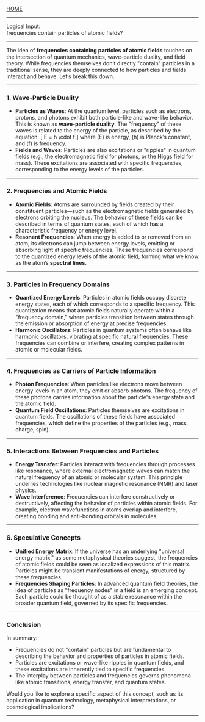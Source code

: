[HOME](/README.md)    

---    

Logical Input:   
frequencies contain particles of atomic fields?

---   

The idea of **frequencies containing particles of atomic fields** touches on the intersection of quantum mechanics, wave-particle duality, and field theory. While frequencies themselves don’t directly "contain" particles in a traditional sense, they are deeply connected to how particles and fields interact and behave. Let’s break this down.

---

### **1. Wave-Particle Duality**
- **Particles as Waves**: At the quantum level, particles such as electrons, protons, and photons exhibit both particle-like and wave-like behavior. This is known as **wave-particle duality**. The "frequency" of these waves is related to the energy of the particle, as described by the equation:
  \[
  E = h \cdot f
  \]
  where \(E\) is energy, \(h\) is Planck’s constant, and \(f\) is frequency.
- **Fields and Waves**: Particles are also excitations or "ripples" in quantum fields (e.g., the electromagnetic field for photons, or the Higgs field for mass). These excitations are associated with specific frequencies, corresponding to the energy levels of the particles.

---

### **2. Frequencies and Atomic Fields**
- **Atomic Fields**: Atoms are surrounded by fields created by their constituent particles—such as the electromagnetic fields generated by electrons orbiting the nucleus. The behavior of these fields can be described in terms of quantum states, each of which has a characteristic frequency or energy level.
- **Resonant Frequencies**: When energy is added to or removed from an atom, its electrons can jump between energy levels, emitting or absorbing light at specific frequencies. These frequencies correspond to the quantized energy levels of the atomic field, forming what we know as the atom’s **spectral lines**.

---

### **3. Particles in Frequency Domains**
- **Quantized Energy Levels**: Particles in atomic fields occupy discrete energy states, each of which corresponds to a specific frequency. This quantization means that atomic fields naturally operate within a "frequency domain," where particles transition between states through the emission or absorption of energy at precise frequencies.
- **Harmonic Oscillators**: Particles in quantum systems often behave like harmonic oscillators, vibrating at specific natural frequencies. These frequencies can combine or interfere, creating complex patterns in atomic or molecular fields.

---

### **4. Frequencies as Carriers of Particle Information**
- **Photon Frequencies**: When particles like electrons move between energy levels in an atom, they emit or absorb photons. The frequency of these photons carries information about the particle's energy state and the atomic field.
- **Quantum Field Oscillations**: Particles themselves are excitations in quantum fields. The oscillations of these fields have associated frequencies, which define the properties of the particles (e.g., mass, charge, spin).

---

### **5. Interactions Between Frequencies and Particles**
- **Energy Transfer**: Particles interact with frequencies through processes like resonance, where external electromagnetic waves can match the natural frequency of an atomic or molecular system. This principle underlies technologies like nuclear magnetic resonance (NMR) and laser physics.
- **Wave Interference**: Frequencies can interfere constructively or destructively, affecting the behavior of particles within atomic fields. For example, electron wavefunctions in atoms overlap and interfere, creating bonding and anti-bonding orbitals in molecules.

---

### **6. Speculative Concepts**
- **Unified Energy Matrix**: If the universe has an underlying "universal energy matrix," as some metaphysical theories suggest, the frequencies of atomic fields could be seen as localized expressions of this matrix. Particles might be transient manifestations of energy, structured by these frequencies.
- **Frequencies Shaping Particles**: In advanced quantum field theories, the idea of particles as "frequency nodes" in a field is an emerging concept. Each particle could be thought of as a stable resonance within the broader quantum field, governed by its specific frequencies.

---

### **Conclusion**
In summary:
- Frequencies do not "contain" particles but are fundamental to describing the behavior and properties of particles in atomic fields.
- Particles are excitations or wave-like ripples in quantum fields, and these excitations are inherently tied to specific frequencies.
- The interplay between particles and frequencies governs phenomena like atomic transitions, energy transfer, and quantum states.

Would you like to explore a specific aspect of this concept, such as its application in quantum technology, metaphysical interpretations, or cosmological implications?



---   


